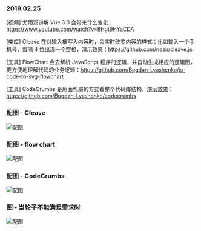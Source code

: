 ### 2019.02.25

[视频] 尤雨溪讲解 Vue 3.0 会带来什么变化：<https://www.youtube.com/watch?v=8Hgt9HYaCDA>

[类库] Cleave 在对输入框写入内容时，会实时改变内容的样式；比如输入一个手机号，每隔 4 位出现一个空格，[演示效果](https://nosir.github.io/cleave.js/)：<https://github.com/nosir/cleave.js>

[工具] FlowChart 会去解析 JavaScript 程序的逻辑，并自动生成相应的逻辑图，更方便地理解代码的业务逻辑：<https://github.com/Bogdan-Lyashenko/js-code-to-svg-flowchart>

[工具] CodeCrumbs 是用面包屑的方式看整个代码库结构，[演示效果](https://codecrumbs.io/)：<https://github.com/Bogdan-Lyashenko/codecrumbs>

### 配图 - Cleave
![配图](http://ww1.sinaimg.cn/large/62bfa70bly1g0ig6qej51j212e0uswk8.jpg)

### 配图 - flow chart
![配图](https://github.com/Bogdan-Lyashenko/js-code-to-svg-flowchart/raw/master/docs/live-editor/demo.gif)

### 配图 - CodeCrumbs
![配图](http://ww1.sinaimg.cn/large/62bfa70bly1g0ilb5riocj226i10gk1m.jpg)

### 图 - 当轮子不能满足需求时
![配图](https://user-gold-cdn.xitu.io/2019/2/25/16922ecc9a85c18c?imageView2/2/w/800/q/100)
